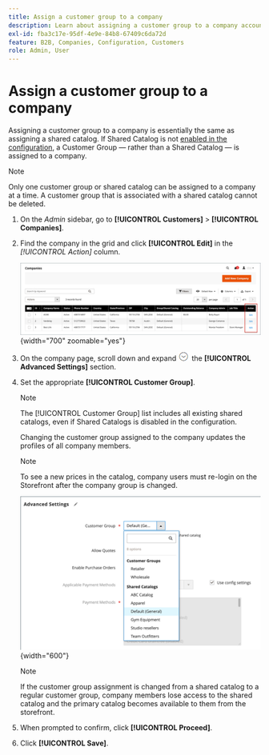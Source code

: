 ```yaml
---
title: Assign a customer group to a company
description: Learn about assigning a customer group to a company account in your Adobe Commerce store.
exl-id: fba3c17e-95df-4e9e-84b8-67409c6da72d
feature: B2B, Companies, Configuration, Customers
role: Admin, User
---
```

# Assign a customer group to a company

Assigning a customer group to a company is essentially the same as assigning a shared catalog. If Shared Catalog is not [enabled in the configuration](enable-basic-features.md), a Customer Group — rather than a Shared Catalog — is assigned to a company.

>[!NOTE]
>
> Only one customer group or shared catalog can be assigned to a company at a time. A customer group that is associated with a shared catalog cannot be deleted.

1. On the _Admin_ sidebar, go to **[!UICONTROL Customers]** > **[!UICONTROL Companies]**.

1. Find the company in the grid and click **[!UICONTROL Edit]** in the _[!UICONTROL Action]_ column.

   ![Edit Company](./assets/companies-grid-edit.png){width="700" zoomable="yes"}

1. On the company page, scroll down and expand ![Expansion selector](../assets/icon-display-expand.png) the **[!UICONTROL Advanced Settings]** section.

1. Set the appropriate **[!UICONTROL Customer Group]**.

   >[!NOTE]
   >
   >The [!UICONTROL Customer Group] list includes all existing shared catalogs, even if Shared Catalogs is disabled in the configuration.

   Changing the customer group assigned to the company updates the profiles of all company members.

   >[!NOTE]
   >
   >To see a new prices in the catalog, company users must re-login on the Storefront after the company group is changed.

   ![Change customer group or shared catalog](./assets/company-advanced-settings-customer-group-admin.png){width="600"}

   >[!NOTE]
   >
   >If the customer group assignment is changed from a shared catalog to a regular customer group, company members lose access to the shared catalog and the primary catalog becomes available to them from the storefront.

1. When prompted to confirm, click **[!UICONTROL Proceed]**.

1. Click **[!UICONTROL Save]**.
